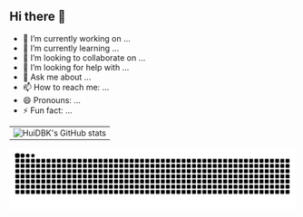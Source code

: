 ## Hi there 👋


- 🔭 I’m currently working on ...
- 🌱 I’m currently learning ...
- 👯 I’m looking to collaborate on ...
- 🤔 I’m looking for help with ...
- 💬 Ask me about ...
- 📫 How to reach me: ...
- 😄 Pronouns: ...
- ⚡ Fun fact: ...


<table border=0>
  <tr>
    <td><img src="https://github-readme-stats.vercel.app/api?username=zhenfang0215&show_icons=true&count_private=true&theme=vue-light&hide_border=true" alt="HuiDBK's GitHub stats" style="zoom:100%;" align="left"/></td>
  </tr>
</table>


![zhenfang's github activity graph](https://raw.githubusercontent.com/zhenfang0215/zhenfang0215/output/github-contribution-grid-snake.svg)
